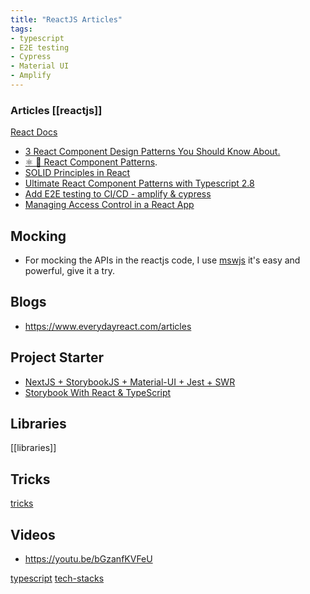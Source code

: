 ```yaml
---
title: "ReactJS Articles"
tags:
- typescript
- E2E testing
- Cypress
- Material UI
- Amplify
---
```

### Articles [[reactjs]]

[React Docs](https://beta.reactjs.org/)

* [3 React Component Design Patterns You Should Know About.](https://blog.openreplay.com/3-react-component-design-patterns-you-should-know-about)
* [⚛️ 🚀 React Component Patterns](https://dev.to/alexi\_be3/react-component-patterns-49ho#provider-pattern).
* [SOLID Principles in React](https://www.everydayreact.com/articles/solid-principles-in-react) 
* [Ultimate React Component Patterns with Typescript 2.8](https://levelup.gitconnected.com/ultimate-react-component-patterns-with-typescript-2-8-82990c516935)
* [Add E2E testing to CI/CD - amplify & cypress](https://amplify-sns.workshop.aws/en/80_e2e_test/00_-cypress.html)
* [Managing Access Control in a React App](https://levelup.gitconnected.com/access-control-in-a-react-ui-71f1df60f354)

## Mocking
- For mocking the APIs in the reactjs code, I use [mswjs](https://github.com/mswjs/msw/) it's easy and powerful, give it a try.

## Blogs
- https://www.everydayreact.com/articles

## Project Starter

- [NextJS + StorybookJS + Material-UI + Jest + SWR](https://itnext.io/nextjs-storybookjs-material-ui-jest-swr-fe2ff5cb9af8)
- [Storybook With React & TypeScript](https://www.erikmudrak.com/post/storybook-with-react-typescript)

## Libraries
[[libraries]]

## Tricks
[tricks](reactjs/tricks.md)

## Videos
- https://youtu.be/bGzanfKVFeU


[typescript](content/programming-languages/typescript.md)
[tech-stacks](content/tech/tech-stacks.md)